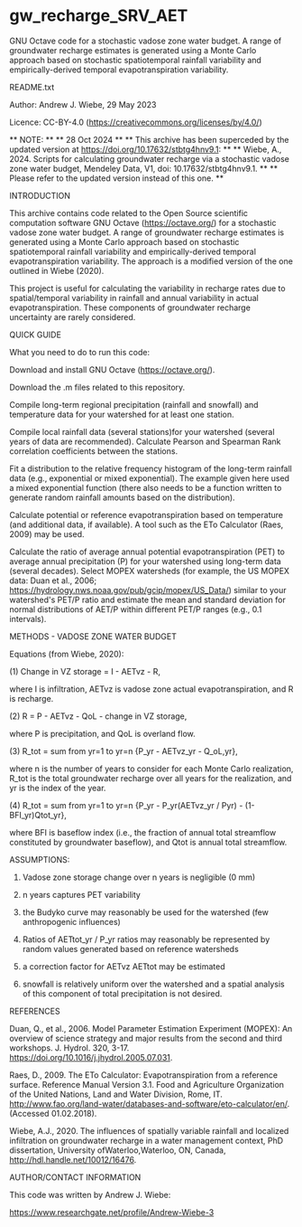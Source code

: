 # gw_recharge_SRV_AET
GNU Octave code for a stochastic vadose zone water budget. A range of groundwater recharge estimates is generated using a Monte Carlo approach based on stochastic spatiotemporal rainfall variability and empirically-derived temporal evapotranspiration variability.

README.txt

Author: Andrew J. Wiebe, 29 May 2023

Licence: CC-BY-4.0 (https://creativecommons.org/licenses/by/4.0/)

** NOTE: **
** 28 Oct 2024 **
** This archive has been superceded by the updated version at https://doi.org/10.17632/stbtg4hnv9.1: **
** Wiebe, A., 2024. Scripts for calculating groundwater recharge via a stochastic vadose zone water budget, Mendeley Data, V1, doi: 10.17632/stbtg4hnv9.1. **
** Please refer to the updated version instead of this one. **


INTRODUCTION

This archive contains code related to the Open Source scientific computation software GNU Octave (https://octave.org/) for a stochastic vadose zone water budget. A range of groundwater recharge estimates is generated using a Monte Carlo approach based on stochastic spatiotemporal rainfall variability and empirically-derived temporal evapotranspiration variability. The approach is a modified version of the one outlined in Wiebe (2020). 

This project is useful for calculating the variability in recharge rates due to spatial/temporal variability in rainfall and annual variability in actual evapotranspiration. These components of groundwater recharge uncertainty are rarely considered.

QUICK GUIDE

What you need to do to run this code:

Download and install GNU Octave (https://octave.org/).

Download the .m files related to this repository.

Compile long-term regional precipitation (rainfall and snowfall) and temperature data for your watershed for at least one station.

Compile local rainfall data (several stations)for your watershed (several years of data are recommended). Calculate Pearson and Spearman Rank correlation coefficients between the stations.

Fit a distribution to the relative frequency histogram of the long-term rainfall data (e.g., exponential or mixed exponential). The example given here used a mixed exponential function (there also needs to be a function written to generate random rainfall amounts based on the distribution).

Calculate potential or reference evapotranspiration based on temperature (and additional data, if available). A tool such as the ETo Calculator (Raes, 2009) may be used.

Calculate the ratio of average annual potential evapotranspiration (PET) to average annual precipitation (P) for your watershed using long-term data (several decades). Select MOPEX watersheds (for example, the US MOPEX data: Duan et al., 2006;  https://hydrology.nws.noaa.gov/pub/gcip/mopex/US_Data/) similar to your watershed's PET/P ratio and estimate the mean and standard deviation for normal distributions of AET/P within different PET/P ranges (e.g., 0.1 intervals).



METHODS - VADOSE ZONE WATER BUDGET

Equations (from Wiebe, 2020):

(1) Change in VZ storage = I - AETvz - R,

where I is infiltration, AETvz is vadose zone actual evapotranspiration, and R is recharge.

(2) R = P - AETvz - QoL - change in VZ storage,

where P is precipitation, and QoL is overland flow.

(3) R_tot = sum from yr=1 to yr=n {P_yr - AETvz_yr - Q_oL,yr},

where n is the number of years to consider for each Monte Carlo realization, R_tot is the total groundwater recharge over all years for the realization, and yr is the index of the year.

(4) R_tot = sum from yr=1 to yr=n {P_yr - P_yr(AETvz_yr / Pyr) - (1-BFI_yr)Qtot_yr},

where BFI is baseflow index (i.e., the fraction of annual total streamflow constituted by groundwater baseflow), and Qtot is annual total streamflow.


ASSUMPTIONS:

1) Vadose zone storage change over n years is negligible (0 mm)

2) n years captures PET variability

3) the Budyko curve may reasonably be used for the watershed (few anthropogenic influences)

4) Ratios of AETtot_yr / P_yr ratios may reasonably be represented by random values generated based on reference watersheds

5) a correction factor for AETvz AETtot may be estimated

6) snowfall is relatively uniform over the watershed and a spatial analysis of this component of total precipitation is not desired.



REFERENCES

Duan, Q., et al., 2006. Model Parameter Estimation Experiment (MOPEX): An overview of science strategy and major results from the second and third workshops. J. Hydrol. 320, 3-17. https://doi.org/10.1016/j.jhydrol.2005.07.031.

Raes, D., 2009. The ETo Calculator: Evapotranspiration from a reference surface. Reference Manual Version 3.1. Food and Agriculture Organization of the United Nations, Land and Water Division, Rome, IT. http://www.fao.org/land-water/databases-and-software/eto-calculator/en/. (Accessed 01.02.2018).

Wiebe, A.J., 2020. The influences of spatially variable rainfall and localized infiltration on groundwater recharge in a water management context, PhD dissertation, University ofWaterloo,Waterloo, ON, Canada, http://hdl.handle.net/10012/16476.



AUTHOR/CONTACT INFORMATION

This code was written by Andrew J. Wiebe:

https://www.researchgate.net/profile/Andrew-Wiebe-3

